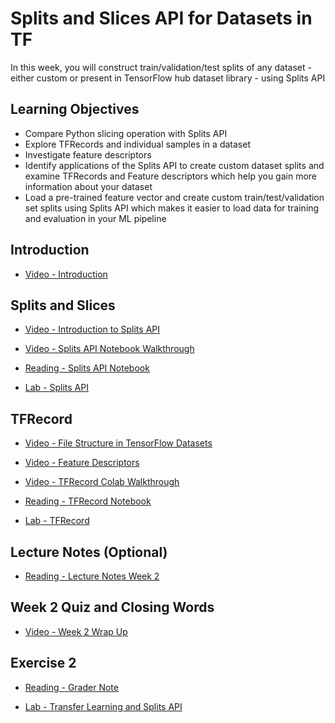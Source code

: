 # Splits and Slices API for Datasets in TF

In this week, you will construct train/validation/test splits of any dataset - either custom or present in TensorFlow hub dataset library - using Splits API

## Learning Objectives

- Compare Python slicing operation with Splits API
- Explore TFRecords and individual samples in a dataset
- Investigate feature descriptors
- Identify applications of the Splits API to create custom dataset splits and examine TFRecords and Feature descriptors which help you gain more information about your dataset
- Load a pre-trained feature vector and create custom train/test/validation set splits using Splits API which makes it easier to load data for training and evaluation in your ML pipeline

## Introduction

- [Video - Introduction](https://www.coursera.org/learn/data-pipelines-tensorflow/lecture/PTmW0/introduction)

## Splits and Slices

- [Video - Introduction to Splits API](https://www.coursera.org/learn/data-pipelines-tensorflow/lecture/z6qKc/introduction-to-splits-api)

- [Video - Splits API Notebook Walkthrough](https://www.coursera.org/learn/data-pipelines-tensorflow/lecture/ki25Z/splits-api-notebook-walkthrough)

- [Reading - Splits API Notebook](https://github.com/https-deeplearning-ai/tensorflow-2-public/blob/main/C3_Data-pipelines/W2/ungraded_labs/C3_W2_Lab_1_splits_api.ipynb)

- [Lab - Splits API](./Labs/C3_W2_Lab_1_splits_api.ipynb)

## TFRecord

- [Video - File Structure in TensorFlow Datasets](https://www.coursera.org/learn/data-pipelines-tensorflow/lecture/gcSIh/file-structure-in-tensorflow-datasets)

- [Video - Feature Descriptors](https://www.coursera.org/learn/data-pipelines-tensorflow/lecture/0Gqul/feature-descriptors)

- [Video - TFRecord Colab Walkthrough](https://www.coursera.org/learn/data-pipelines-tensorflow/lecture/1B8nl/tfrecord-colab-walkthrough)

- [Reading - TFRecord Notebook](https://github.com/https-deeplearning-ai/tensorflow-2-public/blob/main/C3_Data-pipelines/W2/ungraded_labs/C3_W2_Lab_2_tfrecords.ipynb)

- [Lab - TFRecord](./Labs/C3_W2_Lab_2_tfrecords.ipynb)

## Lecture Notes (Optional)

- [Reading - Lecture Notes Week 2](./Readings/C3_W2.pdf)

## Week 2 Quiz and Closing Words

- [Video - Week 2 Wrap Up](https://www.coursera.org/learn/data-pipelines-tensorflow/lecture/2ll7B/week-2-wrap-up)

## Exercise 2

- [Reading - Grader Note](https://www.coursera.org/learn/data-pipelines-tensorflow/supplement/3RCsb/grader-note)

- [Lab - Transfer Learning and Splits API](./Labs/C3_W2_Assignment.ipynb)